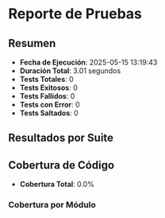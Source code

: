 # Reporte de Pruebas

## Resumen
- **Fecha de Ejecución**: 2025-05-15 13:19:43
- **Duración Total**: 3.01 segundos
- **Tests Totales**: 0
- **Tests Exitosos**: 0
- **Tests Fallidos**: 0
- **Tests con Error**: 0
- **Tests Saltados**: 0

## Resultados por Suite

## Cobertura de Código
- **Cobertura Total**: 0.0%

### Cobertura por Módulo
